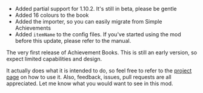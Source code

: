 - Added partial support for 1.10.2. It's still in beta, please be gentle
- Added 16 colours to the book
- Added the importer, so you can easily migrate from Simple Achievements
- Added `itemName` to the config files. If you've started using the mod before this update, please refer to the manual.

The very first release of Achievement Books.
This is still an early version, so expect limited capabilities and design.

It actually does what it is intended to do, so feel free to refer to the [project page](https://github.com/meza/achievementbooks) on how to use it.
Also, feedback, issues, pull requests are all appreciated. Let me know what you would want to see in this mod.

